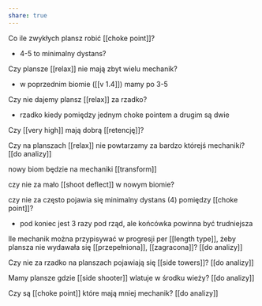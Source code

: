 ```yaml
---
share: true
---
```


Co ile zwykłych plansz robić [[choke point]]?
- 4-5 to minimalny dystans?

Czy plansze [[relax]] nie mają zbyt wielu mechanik?
- w poprzednim biomie ([[v 1.4]]) mamy po 3-5

Czy nie dajemy plansz [[relax]] za rzadko?
- rzadko kiedy pomiędzy jednym choke pointem a drugim są dwie

Czy [[very high]] mają dobrą [[retencję]]?

Czy na planszach [[relax]] nie powtarzamy za bardzo którejś mechaniki? [[do analizy]]



nowy biom będzie na mechaniki [[transform]]

czy nie za mało [[shoot deflect]] w nowym biomie?

czy nie za często pojawia się minimalny dystans (4) pomiędzy [[choke point]]?
- pod koniec jest 3 razy pod rząd, ale końcówka powinna być trudniejsza

Ile mechanik można przypisywać w progresji per [[length type]], żeby plansza nie wydawała się [[przepełniona]], [[zagracona]]? [[do analizy]]

Czy nie za rzadko na planszach pojawiają się [[side towers]]? [[do analizy]]

Mamy plansze gdzie [[side shooter]] wlatuje w środku wieży? [[do analizy]]

Czy są [[choke point]] które mają mniej mechanik? [[do analizy]]






